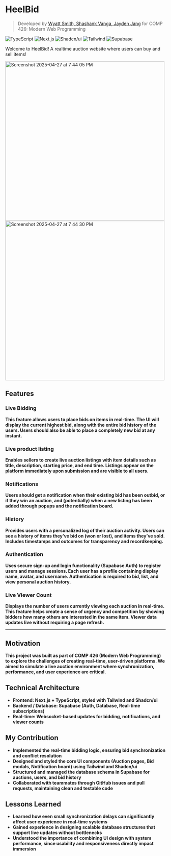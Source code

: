 # HeelBid

> Developed by [Wyatt Smith, Shashank Vanga, Jayden Jang]() for COMP 426: Modern Web Programming 

![TypeScript](https://img.shields.io/badge/-TypeScript-05122A?style=flat&logo=typescript)
![Next.js](https://img.shields.io/badge/-Next.js-05122A?style=flat&logo=nextdotjs)
![Shadcn/ui](https://img.shields.io/badge/-Shadcn_UI-05122A?style=flat&logo=shadcnui)
![Tailwind](https://img.shields.io/badge/-Tailwind-05122A?style=flat&logo=tailwindcss)
![Supabase](https://img.shields.io/badge/-Supabase-05122A?style=flat&logo=supabase)

Welcome to HeelBid! A realtime auction website where users can buy and sell items!

<img width="500" alt="Screenshot 2025-04-27 at 7 44 05 PM" src="https://github.com/user-attachments/assets/8baf701b-b939-47af-919a-3454cf1d8dbc" />
<img width="500" alt="Screenshot 2025-04-27 at 7 44 30 PM" src="https://github.com/user-attachments/assets/0036b346-02f3-4fc9-bbeb-8c4a93c0c91d" />

## Features

<h3><b>Live Bidding<b></h3>
This feature allows users to place bids on items in real-time. The UI will display the current highest bid, along with the entire bid history of the users. Users should also be able to place a completely new bid at any instant.

<h3><b>Live product listing<b></h3>
Enables sellers to create live auction listings with item details such as title, description, starting price, and end time. Listings appear on the platform immediately upon submission and are visible to all users.

<h3><b>Notifications<b></h3>
Users should get a notification when their existing bid has been outbid, or if they win an auction, and (potentially) when a new listing has been added through popups and the notification board.

<h3><b>History<b></h3>
Provides users with a personalized log of their auction activity. Users can see a history of items they’ve bid on (won or lost), and items they’ve sold. Includes timestamps and outcomes for transparency and recordkeeping.

<h3><b>Authentication<b></h3>
Uses secure sign-up and login functionality (Supabase Auth) to register users and manage sessions. Each user has a profile containing display name, avatar, and username. Authentication is required to bid, list, and view personal auction history.

<h3><b>Live Viewer Count</b></h3> 
Displays the number of users currently viewing each auction in real-time. This feature helps create a sense of urgency and competition by showing bidders how many others are interested in the same item. Viewer data updates live without requiring a page refresh.

---

## Motivation
This project was built as part of COMP 426 (Modern Web Programming) to explore the challenges of creating **real-time, user-driven platforms**. We aimed to simulate a live auction environment where synchronization, performance, and user experience are critical.

## Technical Architecture
- **Frontend**: Next.js + TypeScript, styled with Tailwind and Shadcn/ui  
- **Backend / Database**: Supabase (Auth, Database, Real-time subscriptions)  
- **Real-time**: Websocket-based updates for bidding, notifications, and viewer counts  

## My Contribution
- Implemented the **real-time bidding logic**, ensuring bid synchronization and conflict resolution  
- Designed and styled the **core UI components** (Auction pages, Bid modals, Notification board) using Tailwind and Shadcn/ui  
- Structured and managed the **database schema** in Supabase for auctions, users, and bid history  
- Collaborated with teammates through GitHub issues and pull requests, maintaining clean and testable code  

## Lessons Learned
- Learned how even small synchronization delays can significantly affect **user experience** in real-time systems  
- Gained experience in designing scalable **database structures** that support live updates without bottlenecks  
- Understood the importance of combining **UI design with system performance**, since usability and responsiveness directly impact immersion  
